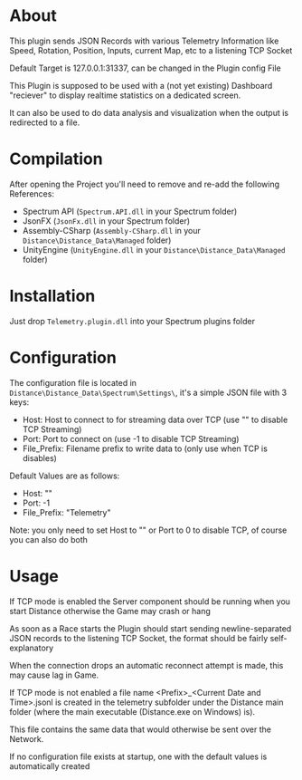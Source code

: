 # About

This plugin sends JSON Records with various Telemetry Information like Speed,
Rotation, Position, Inputs, current Map, etc to a listening TCP Socket

Default Target is 127.0.0.1:31337, can be changed in the Plugin config File

This Plugin is supposed to be used with a (not yet existing) Dashboard
"reciever" to display realtime statistics on a dedicated screen.

It can also be used to do data analysis and visualization when the
output is redirected to a file.

# Compilation

After opening the Project you'll need to remove and re-add the following
References:
- Spectrum API (`Spectrum.API.dll` in your Spectrum folder)
- JsonFX (`JsonFx.dll` in your Spectrum folder)
- Assembly-CSharp (`Assembly-CSharp.dll` in your `Distance\Distance_Data\Managed` folder)
- UnityEngine (`UnityEngine.dll` in your `Distance\Distance_Data\Managed` folder)

# Installation

Just drop `Telemetry.plugin.dll` into your Spectrum plugins folder

# Configuration

The configuration file is located in `Distance\Distance_Data\Spectrum\Settings\`,
it's a simple JSON file with 3 keys:

- Host: Host to connect to for streaming data over TCP (use "" to disable TCP Streaming)
- Port: Port to connect on (use -1 to disable TCP Streaming)
- File_Prefix: Filename prefix to write data to (only use when TCP is disables)

Default Values are as follows:
- Host: ""
- Port: -1
- File_Prefix: "Telemetry"

Note:
you only need to set Host to "" or Port to 0 to disable TCP, of course you can also do both

# Usage

If TCP mode is enabled the Server component should be running when you start Distance
otherwise the Game may crash or hang

As soon as a Race starts the Plugin should start sending newline-separated JSON records
to the listening TCP Socket, the format should be fairly self-explanatory

When the connection drops an automatic reconnect attempt is made, this may cause
lag in Game.

If TCP mode is not enabled a file name \<Prefix>_\<Current Date and Time>.jsonl is
created in the telemetry subfolder under the Distance main folder
(where the main executable (Distance.exe on Windows) is).

This file contains the same data that would otherwise be sent over the Network.

If no configuration file exists at startup, one with the default values is automatically created